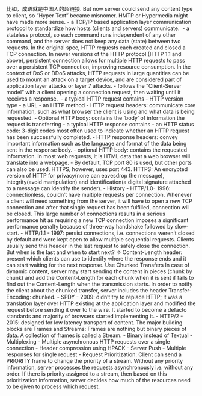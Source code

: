 比如，成语就是中国人的超链接. But now server could send any content type to client, so “Hyper Text” became misnomer. HMTP or Hypermedia might have made more sense.
	- a TCP/IP based application layer communication protocol to standardize how hosts (clients and servers) communicate. 
	- a stateless protocol, so each command runs independent of any other command, and the server does not keep any data (state) between two requests. In the original spec, HTTP requests each created and closed a TCP connection. In newer versions of the HTTP protocol (HTTP 1.1 and above), persistent connection allows for multiple HTTP requests to pass over a persistent TCP connection, improving resource consumption. In the context of DoS or DDoS attacks, HTTP requests in large quantities can be used to mount an attack on a target device, and are considered part of application layer attacks or layer 7 attacks.
	- follows the “Client-Server model” with a client opening a connection request, then waiting until it receives a response. 
	- a typical HTTP request contains
		- HTTP version type
		- a URL
		- an HTTP method
		- HTTP request headers: communicate core information, such as what browser the client is using and what data is being requested.
		- Optional HTTP body: contains the ‘body’ of information the request is transferring
	- a typical HTTP response contains
		- an HTTP status code: 3-digit codes most often used to indicate whether an HTTP request has been successfully completed.
		- HTTP response headers: convey important information such as the language and format of the data being sent in the response body.
		- optional HTTP body: contains the requested information. In most web requests, it is HTML data that a web browser will translate into a webpage.
		- By default, TCP port 80 is used, but other ports can also be used. HTTPS, however, uses port 443. HTTPS: An encrypted version of HTTP for privacy(none can eavesdrop the message), integrity(avoid manipulation) and identification(a digital signature attached to a message can identify the sender).
	- History
		- HTTP/1.0- 1996: connectionless, couldn’t have multiple requests per connection. Whenever a client will need something from the server, it will have to open a new TCP connection and after that single request has been fulfilled, connection will be closed. This large number of connections results in a serious performance hit as requiring a new TCP connection imposes a significant performance penalty because of three-way handshake followed by slow-start.
		- HTTP/1.1 - 1997: persist connections, i.e. connections weren’t closed by default and were kept open to allow multiple sequential requests. Clients usually send this header in the last request to safely close the connection. But when is the last and when to start next? => Content-Length header: present which clients can use to identify where the response ends and it can start waiting for the next response. Use Chunked Transfers In case of dynamic content, server may start sending the content in pieces (chunk by chunk) and add the Content-Length for each chunk when it is sent if fails to find out the Content-Length when the transmission starts. In order to notify the client about the chunked transfer, server includes the header Transfer-Encoding: chunked.
		- SPDY - 2009: didn’t try to replace HTTP; it was a translation layer over HTTP existing at the application layer and modified the request before sending it over to the wire. It started to become a defacto standards and majority of browsers started implementing it.
		- HTTP/2 - 2015: designed for low latency transport of content. The major building blocks are Frames and Streams: Frames are nothing but binary pieces of data. A collection of frames is called a Stream.
		- Binary instead of Textual
		- Multiplexing - Multiple asynchronous HTTP requests over a single connection
		- Header compression using HPACK
		- Server Push - Multiple responses for single request
		- Request Prioritization: Client can send a PRIORITY frame to change the priority of a stream. Without any priority information, server processes the requests asynchronously i.e. without any order. If there is priority assigned to a stream, then based on this prioritization information, server decides how much of the resources need to be given to process which request.
